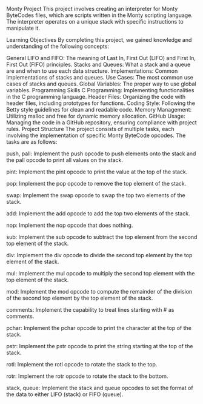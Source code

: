 Monty Project
This project involves creating an interpreter for Monty ByteCodes files, which are scripts written in the Monty scripting language. The interpreter operates on a unique stack with specific instructions to manipulate it.

Learning Objectives
By completing this project, we gained knowledge and understanding of the following concepts:

General
LIFO and FIFO: The meaning of Last In, First Out (LIFO) and First In, First Out (FIFO) principles.
Stacks and Queues: What a stack and a queue are and when to use each data structure.
Implementations: Common implementations of stacks and queues.
Use Cases: The most common use cases of stacks and queues.
Global Variables: The proper way to use global variables.
Programming Skills
C Programming: Implementing functionalities in the C programming language.
Header Files: Organizing the code with header files, including prototypes for functions.
Coding Style: Following the Betty style guidelines for clean and readable code.
Memory Management: Utilizing malloc and free for dynamic memory allocation.
GitHub Usage: Managing the code in a GitHub repository, ensuring compliance with project rules.
Project Structure
The project consists of multiple tasks, each involving the implementation of specific Monty ByteCode opcodes. The tasks are as follows:

push, pall: Implement the push opcode to push elements onto the stack and the pall opcode to print all values on the stack.

pint: Implement the pint opcode to print the value at the top of the stack.

pop: Implement the pop opcode to remove the top element of the stack.

swap: Implement the swap opcode to swap the top two elements of the stack.

add: Implement the add opcode to add the top two elements of the stack.

nop: Implement the nop opcode that does nothing.

sub: Implement the sub opcode to subtract the top element from the second top element of the stack.

div: Implement the div opcode to divide the second top element by the top element of the stack.

mul: Implement the mul opcode to multiply the second top element with the top element of the stack.

mod: Implement the mod opcode to compute the remainder of the division of the second top element by the top element of the stack.

comments: Implement the capability to treat lines starting with # as comments.

pchar: Implement the pchar opcode to print the character at the top of the stack.

pstr: Implement the pstr opcode to print the string starting at the top of the stack.

rotl: Implement the rotl opcode to rotate the stack to the top.

rotr: Implement the rotr opcode to rotate the stack to the bottom.

stack, queue: Implement the stack and queue opcodes to set the format of the data to either LIFO (stack) or FIFO (queue).
